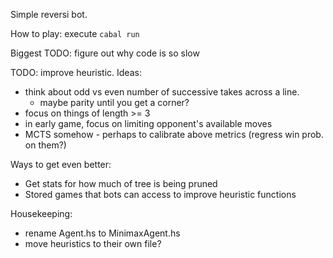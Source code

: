 Simple reversi bot.

How to play: execute `cabal run`

Biggest TODO: figure out why code is so slow

TODO: improve heuristic. Ideas:
- think about odd vs even number of successive takes across a line.
  - maybe parity until you get a corner?
- focus on things of length >= 3
- in early game, focus on limiting opponent's available moves
- MCTS somehow - perhaps to calibrate above metrics (regress win prob. on them?)

Ways to get even better:
- Get stats for how much of tree is being pruned
- Stored games that bots can access to improve heuristic functions

Housekeeping:
- rename Agent.hs to MinimaxAgent.hs
- move heuristics to their own file?
